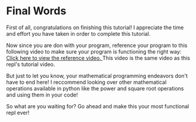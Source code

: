 # Final Words

First of all, congratulations on finishing this tutorial! I appreciate the time and effort you have taken in order to complete this tutorial. 

Now since you are don with your program, reference your program to this following video to make sure your program is functioning the right way: <a href="https://www.youtube.com/embed/U5Kso3enVYw">Click here to view the reference video.
</a> This video is the same video as this repl's tutorial video.

But just to let you know, your mathematical programming endeavors don't have to end here! I reccommend looking over other mathematical operations available in python like the power and square root operations and using them in your code!

So what are you waiting for? Go ahead and make this your most functional repl ever! 

